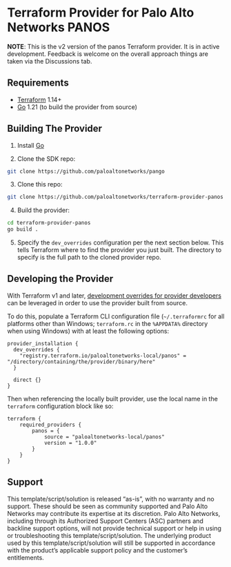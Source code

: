 Terraform Provider for Palo Alto Networks PANOS
===============================================

**NOTE**: This is the v2 version of the panos Terraform provider.  It is in active development.  Feedback is welcome on the overall approach things are taken via the Discussions tab.


Requirements
------------

- [Terraform](https://www.terraform.io/downloads.html) 1.14+
- [Go](https://golang.org/doc/install) 1.21 (to build the provider from source)


Building The Provider
---------------------

1. Install [Go](https://go.dev/dl)

2. Clone the SDK repo:

```sh
git clone https://github.com/paloaltonetworks/pango
```

3. Clone this repo:

```sh
git clone https://github.com/paloaltonetworks/terraform-provider-panos
```

4. Build the provider:

```sh
cd terraform-provider-panos
go build .
```

5. Specify the `dev_overrides` configuration per the next section below. This tells Terraform where to find the provider you just built. The directory to specify is the full path to the cloned provider repo.


Developing the Provider
-----------------------

With Terraform v1 and later, [development overrides for provider developers](https://www.terraform.io/docs/cli/config/config-file.html#development-overrides-for-provider-developers) can be leveraged in order to use the provider built from source.

To do this, populate a Terraform CLI configuration file (`~/.terraformrc` for all platforms other than Windows; `terraform.rc` in the `%APPDATA%` directory when using Windows) with at least the following options:

```hcl
provider_installation {
  dev_overrides {
    "registry.terraform.io/paloaltonetworks-local/panos" = "/directory/containing/the/provider/binary/here"
  }

  direct {}
}
```

Then when referencing the locally built provider, use the local name in the `terraform` configuration block like so:

```hcl
terraform {
    required_providers {
        panos = {
            source = "paloaltonetworks-local/panos"
            version = "1.0.0"
        }
    }
}
```


Support
-------

This template/script/solution is released “as-is”, with no warranty and no support. These should be seen as community supported and Palo Alto Networks may contribute its expertise at its discretion. Palo Alto Networks, including through its Authorized Support Centers (ASC) partners and backline support options, will not provide technical support or help in using or troubleshooting this template/script/solution. The underlying product used by this template/script/solution will still be supported in accordance with the product’s applicable support policy and the customer’s entitlements.
